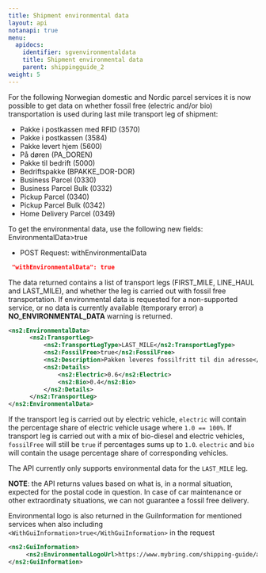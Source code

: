 ```yaml
---
title: Shipment environmental data
layout: api
notanapi: true
menu:
  apidocs:
    identifier: sgvenvironmentaldata
    title: Shipment environmental data
    parent: shippingguide_2
weight: 5
---
```

For the following Norwegian domestic and Nordic parcel services it is now possible to get data on whether fossil free (electric and/or bio) transportation is used during last mile transport leg of shipment:

* Pakke i postkassen med RFID (3570)
* Pakke i postkassen (3584)
* Pakke levert hjem (5600)
* På døren (PA_DOREN)
* Pakke til bedrift (5000)
* Bedriftspakke (BPAKKE_DOR-DOR)
* Business Parcel (0330)
* Business Parcel Bulk (0332)
* Pickup Parcel (0340)
* Pickup Parcel Bulk (0342)
* Home Delivery Parcel (0349)


To get the environmental data, use the following new fields:
EnvironmentalData>true</WithEnvironmentalData>

* POST Request: withEnvironmentalData
```json
 "withEnvironmentalData": true
```

The data returned contains a list of transport legs (FIRST_MILE, LINE_HAUL and LAST_MILE), and whether the leg is carried out with fossil free transportation. If environmental data is requested for a non-supported service, or no data is  currently available (temporary error) a **NO_ENVIRONMENTAL_DATA** warning is returned.
```xml
<ns2:EnvironmentalData>
      <ns2:TransportLeg>
          <ns2:TransportLegType>LAST_MILE</ns2:TransportLegType>               
          <ns2:FossilFree>true</ns2:FossilFree>
          <ns2:Description>Pakken leveres fossilfritt til din adresse</ns2:Description>
          <ns2:Details>
              <ns2:Electric>0.6</ns2:Electric>
              <ns2:Bio>0.4</ns2:Bio>
          </ns2:Details>
      </ns2:TransportLeg>
</ns2:EnvironmentalData>
```  
If the transport leg is carried out by electric vehicle, `electric` will contain the percentage share of electric vehicle usage where `1.0 == 100%`. If transport leg is carried out with a mix of bio-diesel and electric vehicles, `fossilFree` will still be `true` if percentages sums up to `1.0`. `electric` and `bio` will contain the usage percentage share of corresponding vehicles.

The API currently only supports environmental data for the `LAST_MILE` leg.

**NOTE**: the API returns values based on what is, in a normal situation, expected for the postal code in question. In case of car maintenance or other extraordinaty situations, we can not guarantee a fossil free delivery.

Environmental logo is also returned in the GuiInformation  for mentioned services when also including ```<WithGuiInformation>true</WithGuiInformation>``` in the request
```xml
<ns2:GuiInformation>
     <ns2:EnvironmentalLogoUrl>https://www.mybring.com/shipping-guide/assets/img/Environment_logo.svg</ns2:EnvironmentalLogoUrl>
</ns2:GuiInformation>
```
